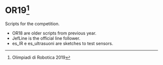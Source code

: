 <!-- codename mozambique -->

# OR19[^1]
Scripts for the competition.

- OR18 are older scripts from previous year.
- JefLine is the official line follower.
- es_IR e es_ultrasuoni are sketches to test sensors.

[^1]: Olimpiadi di Robotica 2019
